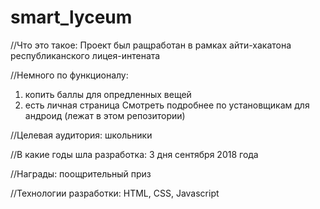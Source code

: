 # smart_lyceum

//Что это такое:
Проект был ращработан в рамках айти-хакатона республиканского лицея-интената

//Немного по функционалу: 
1) копить баллы для опредленных вещей
2) есть личная страница
Смотреть подробнее по установщикам для андроид (лежат в этом репозитории)

//Целевая аудитория:
школьники


//В какие годы шла разработка:
3 дня сентября 2018 года

//Награды:
поощрительный приз

//Технологии разработки:
HTML, CSS, Javascript
